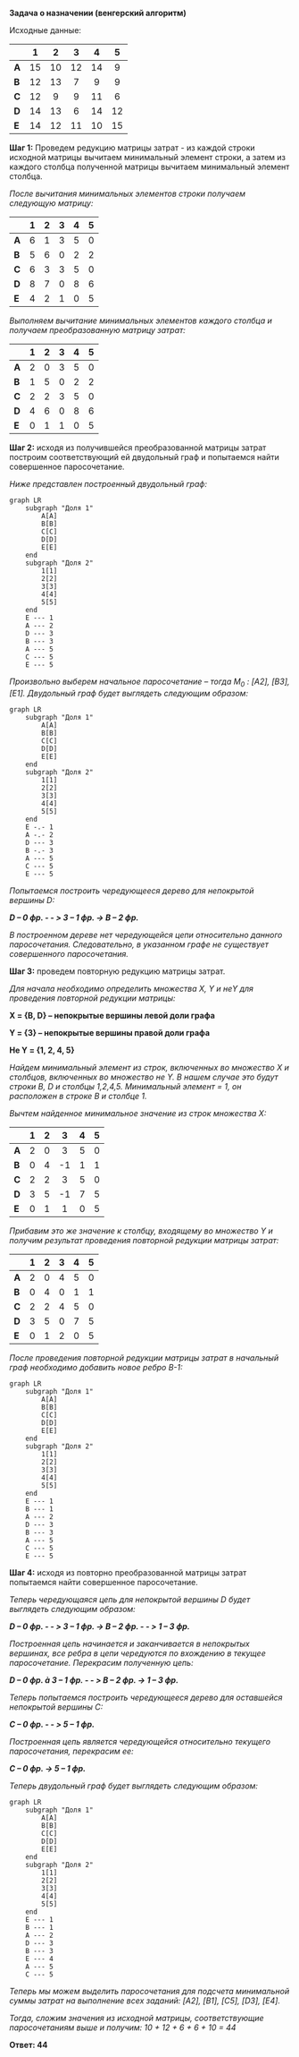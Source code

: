 
**Задача о назначении (венгерский алгоритм)**

Исходные данные:

|       | **1** | **2** | **3** | **4** | **5** |
|-------|:-----:|:-----:|:-----:|:-----:|:-----:|
| **A** |  15   |  10   |  12   |  14   |   9   |
| **B** |  12   |  13   |   7   |   9   |   9   |
| **C** |  12   |   9   |   9   |  11   |   6   |
| **D** |  14   |  13   |   6   |  14   |  12   |
| **E** |  14   |  12   |  11   |  10   |  15   |    


**Шаг 1:** Проведем редукцию матрицы затрат - из каждой строки исходной матрицы вычитаем минимальный элемент строки, а затем из каждого столбца полученной матрицы вычитаем минимальный элемент столбца.

*После вычитания минимальных элементов строки получаем следующую матрицу:*

|       | **1** | **2** | **3** | **4** | **5** |
|-------|:-----:|:-----:|:-----:|:-----:|:-----:|
| **A** |   6   |   1   |   3   |   5   |   0   |
| **B** |   5   |   6   |   0   |   2   |   2   |
| **C** |   6   |   3   |   3   |   5   |   0   |
| **D** |   8   |   7   |   0   |   8   |   6   |
| **E** |   4   |   2   |   1   |   0   |   5   |    


*Выполняем вычитание минимальных элементов каждого столбца и получаем преобразованную матрицу затрат:*

|       | **1** | **2** | **3** | **4** | **5** |
|-------|:-----:|:-----:|:-----:|:-----:|:-----:|
| **A** |   2   |   0   |   3   |   5   |   0   |
| **B** |   1   |   5   |   0   |   2   |   2   |
| **C** |   2   |   2   |   3   |   5   |   0   |
| **D** |   4   |   6   |   0   |   8   |   6   |
| **E** |   0   |   1   |   1   |   0   |   5   |    

**Шаг 2:** исходя из получившейся преобразованной матрицы затрат построим соответствующий ей двудольный граф и попытаемся найти совершенное паросочетание.

*Ниже представлен построенный двудольный граф:*
```mermaid
graph LR
    subgraph "Доля 1"
        A[A]
        B[B]
        C[C]
        D[D]
        E[E]
    end
    subgraph "Доля 2"
        1[1]
        2[2]
        3[3]
        4[4]
        5[5]
    end
    E --- 1
    A --- 2
    D --- 3
    B --- 3
    A --- 5
    C --- 5
    E --- 5
```

<i>Произвольно выберем начальное паросочетание – тогда М<sub>0</sub> : [A2], [B3], [Е1]. Двудольный граф будет выглядеть следующим образом:</i> 

```mermaid
graph LR
    subgraph "Доля 1"
        A[A]
        B[B]
        C[C]
        D[D]
        E[E]
    end
    subgraph "Доля 2"
        1[1]
        2[2]
        3[3]
        4[4]
        5[5]
    end
    E -.- 1
    A -.- 2
    D --- 3
    B -.- 3
    A --- 5
    C --- 5
    E --- 5
```

*Попытаемся построить чередующееся дерево для непокрытой вершины D:* 

***D – 0 фр.   - - >   3 – 1 фр. ->  B – 2 фр.***

*В построенном дереве нет чередующейся цепи относительно данного паросочетания. Следовательно, в указанном графе не существует совершенного паросочетания.* 


**Шаг 3:** проведем повторную редукцию матрицы затрат.

*Для начала необходимо определить множества X, Y и неY для проведения повторной редукции матрицы:*

**X = {B, D} – непокрытые вершины левой доли графа**

**Y = {3} – непокрытые вершины правой доли графа**

**Не Y = {1, 2, 4, 5}**

*Найдем минимальный элемент из строк, включенных во множество X и столбцов, включенных во множество не Y. В нашем случае это будут строки B, D и столбцы 1,2,4,5. Минимальный элемент = 1, он расположен в строке B и столбце 1.*

*Вычтем найденное минимальное значение из строк множества X:*

|       | **1** | **2** | **3** | **4** | **5** |
|-------|:-----:|:-----:|:-----:|:-----:|:-----:|
| **A** |   2   |   0   |   3   |   5   |   0   |
| **B** |   0   |   4   |  -1   |   1   |   1   |
| **C** |   2   |   2   |   3   |   5   |   0   |
| **D** |   3   |   5   |  -1   |   7   |   5   |
| **E** |   0   |   1   |   1   |   0   |   5   |    

*Прибавим это же значение к столбцу, входящему во множество Y и получим результат проведения повторной редукции матрицы затрат:*

|       | **1** | **2** | **3** | **4** | **5** |
|-------|:-----:|:-----:|:-----:|:-----:|:-----:|
| **A** |   2   |   0   |   4   |   5   |   0   |
| **B** |   0   |   4   |   0   |   1   |   1   |
| **C** |   2   |   2   |   4   |   5   |   0   |
| **D** |   3   |   5   |   0   |   7   |   5   |
| **E** |   0   |   1   |   2   |   0   |   5   |

*После проведения повторной редукции матрицы затрат в начальный граф необходимо добавить новое ребро В-1:*

```mermaid
graph LR
    subgraph "Доля 1"
        A[A]
        B[B]
        C[C]
        D[D]
        E[E]
    end
    subgraph "Доля 2"
        1[1]
        2[2]
        3[3]
        4[4]
        5[5]
    end
    E --- 1
    B --- 1
    A --- 2
    D --- 3
    B --- 3
    A --- 5
    C --- 5
    E --- 5
```

**Шаг 4:** исходя из повторно преобразованной матрицы затрат попытаемся найти совершенное паросочетание.

*Теперь чередующаяся цепь для непокрытой вершины D будет выглядеть следующим образом:*

***D – 0 фр.   - - >   3 – 1 фр.   ->   B – 2 фр.  - - >  1 – 3 фр.***

*Построенная цепь начинается и заканчивается в непокрытых вершинах, все ребра в цепи чередуются по вхождению в текущее паросочетание. Перекрасим полученную цепь:* 

***D – 0 фр.  à   3 – 1 фр.  - - >    B – 2 фр.   ->   1 – 3 фр.***

*Теперь попытаемся построить чередующееся дерево для оставшейся непокрытой вершины С:*

***С – 0 фр.   - - >   5 – 1 фр.***

*Построенная цепь является чередующейся относительно текущего паросочетания, перекрасим ее:*

***С – 0 фр.   ->   5 – 1 фр.***

*Теперь двудольный граф будет выглядеть следующим образом:*

```mermaid
graph LR
    subgraph "Доля 1"
        A[A]
        B[B]
        C[C]
        D[D]
        E[E]
    end
    subgraph "Доля 2"
        1[1]
        2[2]
        3[3]
        4[4]
        5[5]
    end
    E --- 1
    B --- 1
    A --- 2
    D --- 3
    B --- 3
    E --- 4
    A --- 5
    C --- 5
```

*Теперь мы можем выделить паросочетания для подсчета минимальной суммы затрат на выполнение всех заданий: [A2], [B1], [C5], [D3], [E4].* 

*Тогда, сложим значения из исходной матрицы, соответствующие паросочетаниям выше и получим: 10 + 12 + 6 + 6 + 10 = 44*

**Ответ: 44**
